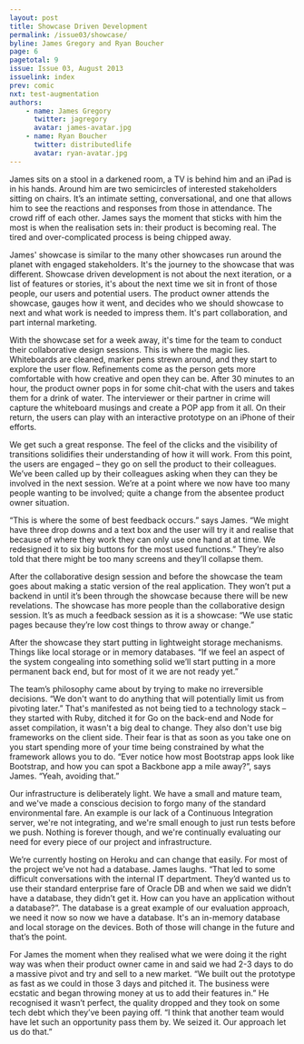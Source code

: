 ```yaml
---
layout: post
title: Showcase Driven Development
permalink: /issue03/showcase/
byline: James Gregory and Ryan Boucher
page: 6
pagetotal: 9
issue: Issue 03, August 2013
issuelink: index
prev: comic
nxt: test-augmentation
authors:
    - name: James Gregory
      twitter: jagregory
      avatar: james-avatar.jpg
    - name: Ryan Boucher
      twitter: distributedlife
      avatar: ryan-avatar.jpg
---
```

James sits on a stool in a darkened room, a TV is behind him and an iPad is in his hands. Around him are two semicircles of interested stakeholders sitting on chairs. It’s an intimate setting, conversational, and one that allows him to see the reactions and responses from those in attendance. The crowd riff of each other. James says the moment that sticks with him the most is when the realisation sets in: their product is becoming real. The tired and over-complicated process is being chipped away.

James' showcase is similar to the many other showcases run around the planet with engaged stakeholders. It's the journey to the showcase that was different. Showcase driven development is not about the next iteration, or a list of features or stories, it's about the next time we sit in front of those people, our users and potential users. The product owner attends the showcase, gauges how it went, and decides who we should showcase to next and what work is needed to impress them. It's part collaboration, and part internal marketing.

With the showcase set for a week away, it's time for the team to conduct their collaborative design sessions. This is where the magic lies. Whiteboards are cleaned, marker pens strewn around, and they start to explore the user flow. Refinements come as the person gets more comfortable with how creative and open they can be. After 30 minutes to an hour, the product owner pops in for some chit-chat with the users and takes them for a drink of water. The interviewer or their partner in crime will capture the whiteboard musings and create a POP app from it all. On their return, the users can play with an interactive prototype on an iPhone of their efforts.

We get such a great response. The feel of the clicks and the visibility of transitions solidifies their understanding of how it will work. From this point, the users are engaged – they go on sell the product to their colleagues. We’ve been called up by their colleagues asking when they can they be involved in the next session. We’re at a point where we now have too many people wanting to be involved; quite a change from the absentee product owner situation.

“This is where the some of best feedback occurs.” says James. “We might have three drop downs and a text box and the user will try it and realise that because of where they work they can only use one hand at at time. We redesigned it to six big buttons for the most used functions.” They’re also told that there might be too many screens and they’ll collapse them. 

After the collaborative design session and before the showcase the team goes about making a static version of the real application. They won’t put a backend in until it’s been through the showcase because there will be new revelations. The showcase has more people than the collaborative design session. It’s as much a feedback session as it is a showcase: “We use static pages because they’re low cost things to throw away or change.”

After the showcase they start putting in lightweight storage mechanisms. Things like local storage or in memory databases. “If we feel an aspect of the system congealing into something solid we’ll start putting in a more permanent back end, but for most of it we are not ready yet.”

The team’s philosophy came about by trying to make no irreversible decisions. “We don't want to do anything that will potentially limit us from pivoting later.” That's manifested as not being tied to a technology stack –they started with Ruby, ditched it for Go on the back-end and Node for asset compilation, it wasn't a big deal to change. They also don't use big frameworks on the client side. Their fear is that as soon as you take one on you start spending more of your time being constrained by what the framework allows you to do. “Ever notice how most Bootstrap apps look like Bootstrap, and how you can spot a Backbone app a mile away?”, says James. “Yeah, avoiding that.”

Our infrastructure is deliberately light. We have a small and mature team, and we've made a conscious decision to forgo many of the standard environmental fare. An example is our lack of a Continuous Integration server, we're not integrating, and we're small enough to just run tests before we push. Nothing is forever though, and we're continually evaluating our need for every piece of our project and infrastructure.

We’re currently hosting on Heroku and can change that easily. For most of the project we’ve not had a database. James laughs. “That led to some difficult conversations with the internal IT department. They’d wanted us to use their standard enterprise fare of Oracle DB and when we said we didn’t have a database, they didn’t get it. How can you have an application without a database?”. The database is a great example of our evaluation approach, we need it now so now we have a database. It's an in-memory database and local storage on the devices. Both of those will change in the future and that’s the point.

For James the moment when they realised what we were doing it the right way was when their product owner came in and said we had 2-3 days to do a massive pivot and try and sell to a new market. “We built out the prototype as fast as we could in those 3 days and pitched it. The business were ecstatic and began throwing money at us to add their features in.” He recognised it wasn’t perfect, the quality dropped and they took on some tech debt which they’ve been paying off. “I think that another team would have let such an opportunity pass them by. We seized it. Our approach let us do that.”
